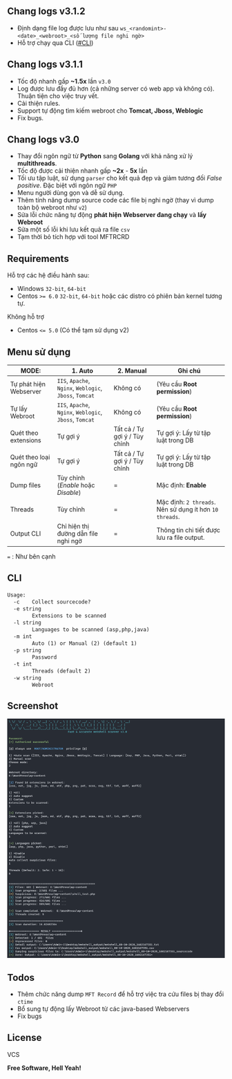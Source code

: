 

## Chang logs v3.1.2
  - Định dạng file log được lưu như sau `ws_<randomint>-<date>_<webroot>_<số lượng file nghi ngờ>`
  - Hỗ trợ chạy qua CLI ([#CLI](#CLI))
## Chang logs v3.1.1
  - Tốc độ nhanh gấp **~1.5x** lần `v3.0`
  - Log được lưu đầy đủ hơn (cả những server có web app và không có). Thuận tiện cho việc truy vết.
  - Cải thiện rules.
  - Support tự động tìm kiếm webroot cho **Tomcat, Jboss, Weblogic**
  - Fix bugs.
## Chang logs v3.0
  - Thay đổi ngôn ngữ từ **Python** sang **Golang** với khả năng xử lý **multithreads**. 
  - Tốc độ được cải thiện nhanh gấp **~2x** - **5x** lần
  - Tối ưu tập luật, sử dụng `parser` cho kết quả đẹp và giảm tương đối *False positive*. Đặc biệt với ngôn ngữ `PHP`
  - Menu người dùng gọn và dễ sử dụng.
  - Thêm tính năng dump source code các file bị nghi ngờ (thay vì dump toàn bộ webroot như `v2`)
  - Sửa lỗi chức năng tự động **phát hiện Webserver đang chạy** và **lấy Webroot**
  - Sửa một số lỗi khi lưu kết quả ra file `csv`
  - Tạm thời bỏ tích hợp với tool MFTRCRD

## Requirements

Hỗ trợ các hệ điều hành sau:
- Windows `32-bit`, `64-bit`
- Centos `>= 6.0`  `32-bit`, `64-bit` hoặc các distro có phiên bản kernel tương tự.

Không hỗ trợ
- Centos `<= 5.0` (Có thể tạm sử dụng v2)

## Menu sử dụng


| MODE: | 1. Auto | 2. Manual | Ghi chú |
|--|--|--|--|
| Tự phát hiện Webserver | `IIS`, `Apache`, `Nginx`, `Weblogic`, `Jboss`, `Tomcat` | Không có | (Yêu cầu **Root permission**)
| Tự lấy Webroot | `IIS`, `Apache`, `Nginx`, `Weblogic`, `Jboss`, `Tomcat` | Không có | (Yêu cầu **Root permission**)
|Quét theo extensions| Tự gợi ý | Tất cả / Tự gợi ý / Tùy chỉnh | Tự gợi ý: Lấy từ tập luật trong DB
|Quét theo loại ngôn ngữ| Tự gợi ý | Tất cả / Tự gợi ý / Tùy chỉnh | Tự gợi ý: Lấy từ tập luật trong DB
|Dump files| Tùy chỉnh (*Enable* hoặc *Disable*) | = | Mặc định: **Enable**
|Threads| Tùy chỉnh | = | Mặc định: `2 threads`.  Nên sử dụng ít hơn `10 threads`.
|Output CLI| Chỉ hiện thị đường dẫn file nghi ngờ | = | Thông tin chi tiết được lưu ra file output.

`=` : Như bên cạnh

## CLI
```
Usage:
  -c    Collect sourcecode?
  -e string
        Extensions to be scanned
  -l string
        Languages to be scanned (asp,php,java)
  -m int
        Auto (1) or Manual (2) (default 1)
  -p string
        Password
  -t int
        Threads (default 2)
  -w string
        Webroot
```

## Screenshot

![enter image description here](https://github.com/sting8k/aww/blob/master/ShellScreenshot.PNG?raw=true)



## Todos

 - Thêm chức năng dump `MFT Record` để hỗ trợ việc tra cứu files bị thay đổi `ctime`
 - Bổ sung tự động lấy Webroot từ các java-based Webservers
 - Fix bugs

License
----

VCS

**Free Software, Hell Yeah!**


